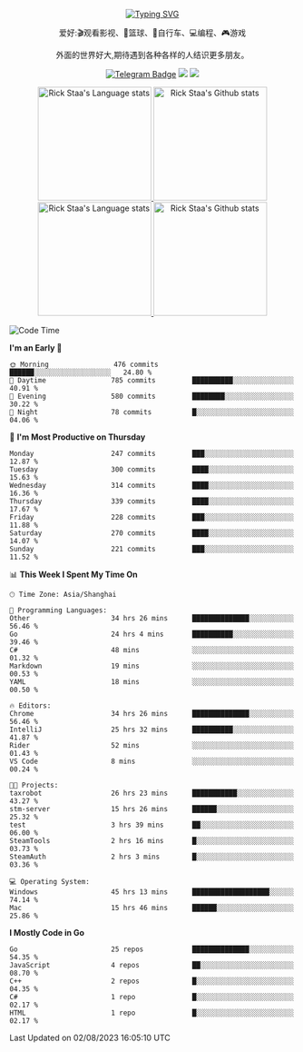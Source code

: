 <div align="center"> 

[![Typing SVG](https://readme-typing-svg.herokuapp.com?size=25&duration=2500&color=eeeeee&vCenter=true&width=200&height=40&lines=Hi+there+%F0%9F%91%8B%F0%9F%8F%BB;I'm+DanBai)](https://git.io/typing-svg)

爱好:🎬观看影视、🏀篮球、🚴自行车、💻编程、🎮游戏

外面的世界好大,期待遇到各种各样的人结识更多朋友。

[![Telegram Badge](https://img.shields.io/badge/-Telegram-blue?style=flat&logo=Telegram&logoColor=white)](https://t.me/danbai9420) 
[![](https://img.shields.io/badge/-Blog-brightgreen?style=flat&logo=Blogger&logoColor=white)](https://p00q.cn)
[![](https://img.shields.io/badge/-Email-red?style=flat&logo=Mail.Ru&logoColor=white)](mailto:danbai@88.com)
</div>

<!-- Light Mode -->
<div align="center"> 
<a href="https://github.com/anuraghazra/github-readme-stats#gh-light-mode-only">
<img height=200 src="https://github-readme-stats.vercel.app/api/top-langs/?username=danbai225&layout=compact&langs_count=10&hide_border=1&role=OWNER,COLLABORATOR#gh-light-mode-only" alt="Rick Staa's Language stats" />
</a>
<a href="https://github.com/anuraghazra/github-readme-stats#gh-light-mode-only">
<img height=200 src="https://github-readme-stats.vercel.app/api?username=danbai225&show_icons=true&count_private=true&line_height=28&hide_border=1&include_all_commits=true&card_width=450&role=OWNER,COLLABORATOR&exclude_repo=github-readme-stats#gh-light-mode-only" alt="Rick Staa's Github stats" />
</a>
</div>

<!-- Dark Mode -->
<div align="center"> 
<a href="https://github.com/anuraghazra/github-readme-stats#gh-dark-mode-only">
<img height=200 src="https://github-readme-stats.vercel.app/api/top-langs/?username=danbai225&layout=compact&langs_count=10&hide_border=1&role=OWNER,COLLABORATOR&theme=github_dark#gh-dark-mode-only" alt="Rick Staa's Language stats" />
</a>
<a href="https://github.com/anuraghazra/github-readme-stats#gh-dark-mode-only">
<img height=200 src="https://github-readme-stats.vercel.app/api?username=danbai225&show_icons=true&count_private=true&line_height=28&hide_border=1&include_all_commits=true&card_width=450&role=OWNER,COLLABORATOR&exclude_repo=github-readme-stats&theme=github_dark#gh-dark-mode-only" alt="Rick Staa's Github stats" />
</a>
</div>

<!--START_SECTION:waka-->
![Code Time](http://img.shields.io/badge/Code%20Time-757%20hrs%2018%20mins-blue)

**I'm an Early 🐤** 

```text
🌞 Morning                476 commits         ██████░░░░░░░░░░░░░░░░░░░   24.80 % 
🌆 Daytime                785 commits         ██████████░░░░░░░░░░░░░░░   40.91 % 
🌃 Evening                580 commits         ████████░░░░░░░░░░░░░░░░░   30.22 % 
🌙 Night                  78 commits          █░░░░░░░░░░░░░░░░░░░░░░░░   04.06 % 
```
📅 **I'm Most Productive on Thursday** 

```text
Monday                   247 commits         ███░░░░░░░░░░░░░░░░░░░░░░   12.87 % 
Tuesday                  300 commits         ████░░░░░░░░░░░░░░░░░░░░░   15.63 % 
Wednesday                314 commits         ████░░░░░░░░░░░░░░░░░░░░░   16.36 % 
Thursday                 339 commits         ████░░░░░░░░░░░░░░░░░░░░░   17.67 % 
Friday                   228 commits         ███░░░░░░░░░░░░░░░░░░░░░░   11.88 % 
Saturday                 270 commits         ████░░░░░░░░░░░░░░░░░░░░░   14.07 % 
Sunday                   221 commits         ███░░░░░░░░░░░░░░░░░░░░░░   11.52 % 
```


📊 **This Week I Spent My Time On** 

```text
🕑︎ Time Zone: Asia/Shanghai

💬 Programming Languages: 
Other                    34 hrs 26 mins      ██████████████░░░░░░░░░░░   56.46 % 
Go                       24 hrs 4 mins       ██████████░░░░░░░░░░░░░░░   39.46 % 
C#                       48 mins             ░░░░░░░░░░░░░░░░░░░░░░░░░   01.32 % 
Markdown                 19 mins             ░░░░░░░░░░░░░░░░░░░░░░░░░   00.53 % 
YAML                     18 mins             ░░░░░░░░░░░░░░░░░░░░░░░░░   00.50 % 

🔥 Editors: 
Chrome                   34 hrs 26 mins      ██████████████░░░░░░░░░░░   56.46 % 
IntelliJ                 25 hrs 32 mins      ██████████░░░░░░░░░░░░░░░   41.87 % 
Rider                    52 mins             ░░░░░░░░░░░░░░░░░░░░░░░░░   01.43 % 
VS Code                  8 mins              ░░░░░░░░░░░░░░░░░░░░░░░░░   00.24 % 

🐱‍💻 Projects: 
taxrobot                 26 hrs 23 mins      ███████████░░░░░░░░░░░░░░   43.27 % 
stm-server               15 hrs 26 mins      ██████░░░░░░░░░░░░░░░░░░░   25.32 % 
test                     3 hrs 39 mins       ██░░░░░░░░░░░░░░░░░░░░░░░   06.00 % 
SteamTools               2 hrs 16 mins       █░░░░░░░░░░░░░░░░░░░░░░░░   03.73 % 
SteamAuth                2 hrs 3 mins        █░░░░░░░░░░░░░░░░░░░░░░░░   03.36 % 

💻 Operating System: 
Windows                  45 hrs 13 mins      ███████████████████░░░░░░   74.14 % 
Mac                      15 hrs 46 mins      ██████░░░░░░░░░░░░░░░░░░░   25.86 % 
```

**I Mostly Code in Go** 

```text
Go                       25 repos            ██████████████░░░░░░░░░░░   54.35 % 
JavaScript               4 repos             ██░░░░░░░░░░░░░░░░░░░░░░░   08.70 % 
C++                      2 repos             █░░░░░░░░░░░░░░░░░░░░░░░░   04.35 % 
C#                       1 repo              █░░░░░░░░░░░░░░░░░░░░░░░░   02.17 % 
HTML                     1 repo              █░░░░░░░░░░░░░░░░░░░░░░░░   02.17 % 
```




 Last Updated on 02/08/2023 16:05:10 UTC
<!--END_SECTION:waka-->

